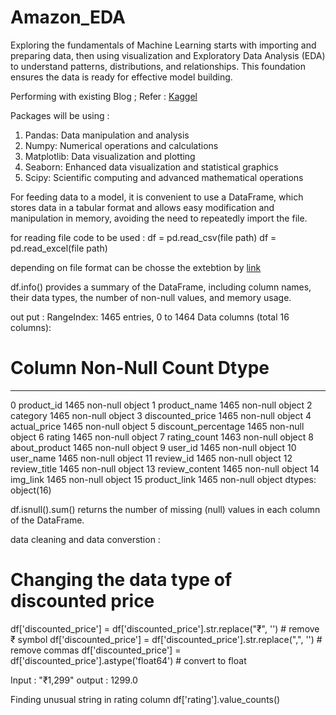 # Amazon_EDA
Exploring the fundamentals of Machine Learning starts with importing and preparing data, then using visualization and Exploratory Data Analysis (EDA) to understand patterns, distributions, and relationships. This foundation ensures the data is ready for effective model building.


Performing with existing Blog ; Refer : [Kaggel](https://www.kaggle.com/code/mehakiftikhar/amazon-sales-dataset-eda#Amazon-Sales-Dataset-EDA)

Packages will be using : 
1. Pandas: Data manipulation and analysis
2. Numpy: Numerical operations and calculations
3. Matplotlib: Data visualization and plotting
4. Seaborn: Enhanced data visualization and statistical graphics
5. Scipy: Scientific computing and advanced mathematical operations

For feeding data to a model, it is convenient to use a DataFrame, which stores data in a tabular format and allows easy modification and manipulation in memory, avoiding the need to repeatedly import the file.

for reading file code to be used : 
df = pd.read_csv(file path)
df = pd.read_excel(file path)

depending on file format can be chosse the extebtion by [link](https://pandas.pydata.org/docs/user_guide/io.html)

df.info() provides a summary of the DataFrame, including column names, their data types, the number of non-null values, and memory usage.

out put : 
RangeIndex: 1465 entries, 0 to 1464
Data columns (total 16 columns):
 #   Column               Non-Null Count  Dtype 
---  ------               --------------  ----- 
 0   product_id           1465 non-null   object
 1   product_name         1465 non-null   object
 2   category             1465 non-null   object
 3   discounted_price     1465 non-null   object
 4   actual_price         1465 non-null   object
 5   discount_percentage  1465 non-null   object
 6   rating               1465 non-null   object
 7   rating_count         1463 non-null   object
 8   about_product        1465 non-null   object
 9   user_id              1465 non-null   object
 10  user_name            1465 non-null   object
 11  review_id            1465 non-null   object
 12  review_title         1465 non-null   object
 13  review_content       1465 non-null   object
 14  img_link             1465 non-null   object
 15  product_link         1465 non-null   object
dtypes: object(16)

df.isnull().sum() returns the number of missing (null) values in each column of the DataFrame.

data cleaning and data converstion :
# Changing the data type of discounted price
df['discounted_price'] = df['discounted_price'].str.replace("₹", '')   # remove ₹ symbol
df['discounted_price'] = df['discounted_price'].str.replace(",", '')  # remove commas
df['discounted_price'] = df['discounted_price'].astype('float64')     # convert to float

Input : "₹1,299"  output :  1299.0


Finding unusual string in rating column
df['rating'].value_counts()
